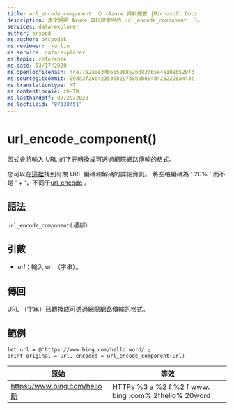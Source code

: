 ```yaml
---
title: url_encode_component （）-Azure 資料總管 |Microsoft Docs
description: 本文說明 Azure 資料總管中的 url_encode_component （）。
services: data-explorer
author: orspod
ms.author: orspodek
ms.reviewer: rkarlin
ms.service: data-explorer
ms.topic: reference
ms.date: 03/17/2020
ms.openlocfilehash: 44e77e2a0e34b66506852bd82d65e4a108b520fd
ms.sourcegitcommit: 09da3f26b4235368297b8b9b604d4282228a443c
ms.translationtype: MT
ms.contentlocale: zh-TW
ms.lasthandoff: 07/28/2020
ms.locfileid: "87338451"
---
```

# <a name="url_encode_component"></a>url_encode_component()

函式會將輸入 URL 的字元轉換成可透過網際網路傳輸的格式。 

您可以在[這裡](https://en.wikipedia.org/wiki/Percent-encoding)找到有關 URL 編碼和解碼的詳細資訊。
將空格編碼為 ' 20% ' 而不是 ' + '，不同于[url_encode](./urlencodefunction.md) 。

## <a name="syntax"></a>語法

`url_encode_component(`*連結*`)`

## <a name="arguments"></a>引數

* *url*：輸入 url （字串）。  

## <a name="returns"></a>傳回

URL （字串）已轉換成可透過網際網路傳輸的格式。

## <a name="examples"></a>範例

```kusto
let url = @'https://www.bing.com/hello word/';
print original = url, encoded = url_encode_component(url)
```

|原始|等效|
|---|---|
|https://www.bing.com/hello斷|HTTPs %3 a %2 f %2 f www. bing .com% 2fhello% 20word|


 